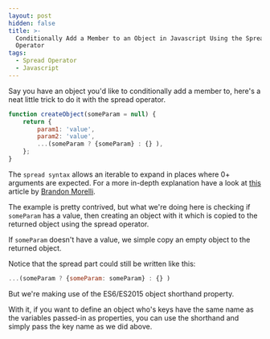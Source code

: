 ```yaml
---
layout: post
hidden: false
title: >-
  Conditionally Add a Member to an Object in Javascript Using the Spread
  Operator
tags:
  - Spread Operator
  - Javascript
---
```

Say you have an object you'd like to conditionally add a member to, here's a neat little trick to do it with the spread operator.

```javascript
function createObject(someParam = null) {
    return {
        param1: 'value',
        param2: 'value',
        ...(someParam ? {someParam} : {} ),
    };
}
```

The `spread syntax` allows an iterable to expand in places where 0+ arguments are expected. For a more in-depth explanation have a look at [this](https://codeburst.io/javascript-es6-the-spread-syntax-f5c35525f754) article by [Brandon Morelli](https://codeburst.io/@bmorelli25).

The example is pretty contrived, but what we're doing here is checking if `someParam` has a value, then creating an object with it which is copied to the returned object using the spread operator. 

If `someParam` doesn't have a value, we simple copy an empty object to the returned object.

Notice that the spread part could still be written like this:

```javascript
...(someParam ? {someParam: someParam} : {} )
```
But we're making use of the ES6/ES2015 object shorthand property.

With it, if you want to define an object who's keys have the same name as the variables passed-in as properties, you can use the shorthand and simply pass the key name as we did above.
